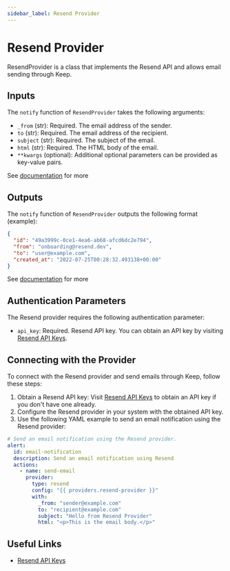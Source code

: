 ```yaml
---
sidebar_label: Resend Provider
---
```


# Resend Provider

ResendProvider is a class that implements the Resend API and allows email sending through Keep.

## Inputs
The `notify` function of `ResendProvider` takes the following arguments:

- `_from` (str): Required. The email address of the sender.
- `to` (str): Required. The email address of the recipient.
- `subject` (str): Required. The subject of the email.
- `html` (str): Required. The HTML body of the email.
- `**kwargs` (optional): Additional optional parameters can be provided as key-value pairs.

See [documentation](https://resend.com/docs/api-reference/emails/send-email) for more

## Outputs
The `notify` function of `ResendProvider` outputs the following format (example):

```json
{
  "id": "49a3999c-0ce1-4ea6-ab68-afcd6dc2e794",
  "from": "onboarding@resend.dev",
  "to": "user@example.com",
  "created_at": "2022-07-25T00:28:32.493138+00:00"
}
```

See [documentation](https://resend.com/docs/api-reference/emails/send-email) for more


## Authentication Parameters
The Resend provider requires the following authentication parameter:

- `api_key`: Required. Resend API key. You can obtain an API key by visiting [Resend API Keys](https://resend.com/api-keys).

## Connecting with the Provider
To connect with the Resend provider and send emails through Keep, follow these steps:

1. Obtain a Resend API key: Visit [Resend API Keys](https://resend.com/api-keys) to obtain an API key if you don't have one already.
2. Configure the Resend provider in your system with the obtained API key.
3. Use the following YAML example to send an email notification using the Resend provider:

```yaml title=examples/alert_example.yml
# Send an email notification using the Resend provider.
alert:
  id: email-notification
  description: Send an email notification using Resend
  actions:
    - name: send-email
      provider:
        type: resend
        config: "{{ providers.resend-provider }}"
        with:
          _from: "sender@example.com"
          to: "recipient@example.com"
          subject: "Hello from Resend Provider"
          html: "<p>This is the email body.</p>"
```

## Useful Links
- [Resend API Keys](https://resend.com/api-keys)
